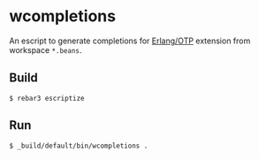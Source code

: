 wcompletions
=====

An escript to generate completions for [Erlang/OTP](https://github.com/frepond/erlang-vscode/tree/master) extension from workspace `*.beans`.

Build
-----

    $ rebar3 escriptize

Run
---

    $ _build/default/bin/wcompletions .
